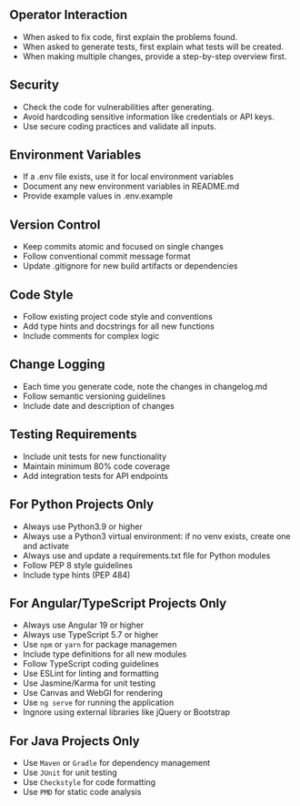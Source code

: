 ## Operator Interaction
- When asked to fix code, first explain the problems found.
- When asked to generate tests, first explain what tests will be created.
- When making multiple changes, provide a step-by-step overview first.

## Security
- Check the code for vulnerabilities after generating.
- Avoid hardcoding sensitive information like credentials or API keys.
- Use secure coding practices and validate all inputs.

## Environment Variables
- If a .env file exists, use it for local environment variables
- Document any new environment variables in README.md
- Provide example values in .env.example

## Version Control
- Keep commits atomic and focused on single changes
- Follow conventional commit message format
- Update .gitignore for new build artifacts or dependencies

## Code Style
- Follow existing project code style and conventions
- Add type hints and docstrings for all new functions
- Include comments for complex logic

## Change Logging
- Each time you generate code, note the changes in changelog.md
- Follow semantic versioning guidelines
- Include date and description of changes

## Testing Requirements
- Include unit tests for new functionality
- Maintain minimum 80% code coverage
- Add integration tests for API endpoints

## For Python Projects Only
- Always use Python3.9 or higher
- Always use a Python3 virtual environment: if no venv exists, create one and activate
- Always use and update a requirements.txt file for Python modules
- Follow PEP 8 style guidelines
- Include type hints (PEP 484)

## For Angular/TypeScript Projects Only
- Always use Angular 19 or higher
- Always use TypeScript 5.7 or higher
- Use `npm` or `yarn` for package managemen
- Include type definitions for all new modules
- Follow TypeScript coding guidelines
- Use ESLint for linting and formatting
- Use Jasmine/Karma for unit testing
- Use Canvas and WebGl for rendering
- Use `ng serve` for running the application
- Ingnore using external libraries like jQuery or Bootstrap

## For Java Projects Only
- Use `Maven` or `Gradle` for dependency management
- Use `JUnit` for unit testing
- Use `Checkstyle` for code formatting
- Use `PMD` for static code analysis
